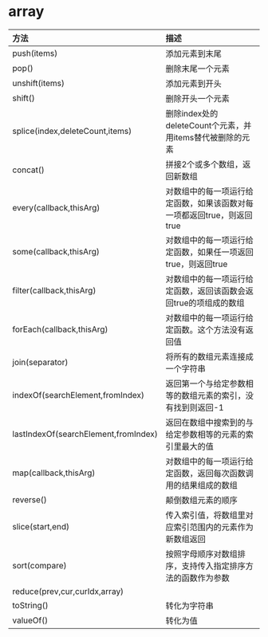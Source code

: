 # array

|方法|描述|
|:---|:---|
|push(items)|添加元素到末尾|
|pop() |删除末尾一个元素|
|unshift(items)|添加元素到开头|
|shift()|删除开头一个元素|
|splice(index,deleteCount,items)|删除index处的deleteCount个元素，并用items替代被删除的元素|
|concat()|拼接2个或多个数组，返回新数组|
|every(callback,thisArg)|对数组中的每一项运行给定函数，如果该函数对每一项都返回true，则返回true|
|some(callback,thisArg)|对数组中的每一项运行给定函数，如果任一项返回true，则返回true |
|filter(callback,thisArg)|对数组中的每一项运行给定函数，返回该函数会返回true的项组成的数组|
|forEach(callback,thisArg)|对数组中的每一项运行给定函数。这个方法没有返回值|
|join(separator)|将所有的数组元素连接成一个字符串|
|indexOf(searchElement,fromIndex)|返回第一个与给定参数相等的数组元素的索引，没有找到则返回-1|
|lastIndexOf(searchElement,fromIndex)|返回在数组中搜索到的与给定参数相等的元素的索引里最大的值|
|map(callback,thisArg)|对数组中的每一项运行给定函数，返回每次函数调用的结果组成的数组|
|reverse()|颠倒数组元素的顺序|
|slice(start,end)|传入索引值，将数组里对应索引范围内的元素作为新数组返回|
|sort(compare)|按照字母顺序对数组排序，支持传入指定排序方法的函数作为参数|
|reduce(prev,cur,curIdx,array)||
|toString()|转化为字符串|
|valueOf()|转化为值|

